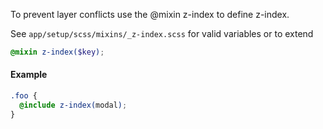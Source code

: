 To prevent layer conflicts use the @mixin z-index to define z-index.

See `app/setup/scss/mixins/_z-index.scss` for valid variables or to extend

```scss
@mixin z-index($key);
```

#### Example

```scss
.foo {
  @include z-index(modal);
}
```
